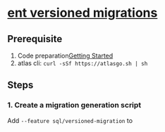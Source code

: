 # [ent versioned migrations](https://entgo.io/docs/versioned-migrations#moving-from-auto-migration-to-versioned-migrations)

## Prerequisite

1. Code preparation[Getting Started](../getting-started/README.md)
1. atlas cli: `curl -sSf https://atlasgo.sh | sh`

## Steps

### 1. Create a migration generation script

Add `--feature sql/versioned-migration` to 

